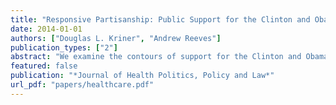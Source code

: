 ```yaml
---
title: "Responsive Partisanship: Public Support for the Clinton and Obama Health Care Plans"
date: 2014-01-01
authors: ["Douglas L. Kriner", "Andrew Reeves"]
publication_types: ["2"]
abstract: "We examine the contours of support for the Clinton and Obama health care plans during the 1990s and 2000s based on our own compilation of 120,000 individual- level survey responses from throughout the debates. Despite the rise of the Tea Party, and the racialization of health care politics, opinion dynamics are remarkably similar in both periods. Party ID is the single most powerful predictor of support for reform and the president’s handling of it. Contrary to prominent claims, after controlling for par- tisanship, demographic characteristics are at best weak predictors of support for reform. We also show that Clinton and Obama did not ‘‘lose’’ blacks, seniors, or wealthy voters over the course of the debate. The small and often nonexistent relationship between these characteristics and support for the plan are constant over time. Instead, the modest fluctuations in support for reform appear to follow the ebb and flow of elite rhetoric. Both mean levels of support and its volatility over time covary with elite partisan discourse. These findings suggest that presidents courting public opinion should seek consensus among their own party’s elites before appealing to other narrower interests."
featured: false
publication: "*Journal of Health Politics, Policy and Law*"
url_pdf: "papers/healthcare.pdf"
---
```


